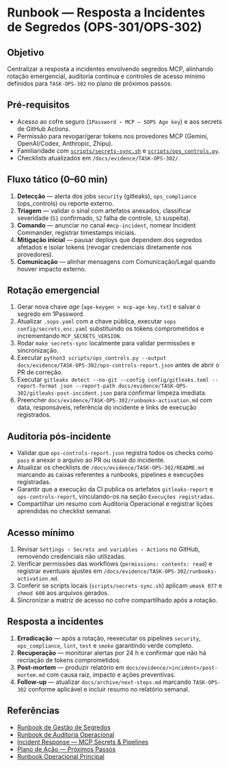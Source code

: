 # Runbook — Resposta a Incidentes de Segredos (OPS-301/OPS-302)

## Objetivo

Centralizar a resposta a incidentes envolvendo segredos MCP, alinhando rotação emergencial, auditoria contínua e controles de acesso mínimo definidos para `TASK-OPS-302` no plano de próximos passos.

## Pré-requisitos

- Acesso ao cofre seguro (`1Password › MCP – SOPS Age key`) e aos secrets de GitHub Actions.
- Permissão para revogar/gerar tokens nos provedores MCP (Gemini, OpenAI/Codex, Anthropic, Zhipu).
- Familiaridade com [`scripts/secrets-sync.sh`](../../../scripts/secrets-sync.sh) e [`scripts/ops_controls.py`](../../../scripts/ops_controls.py).
- Checklists atualizados em `/docs/evidence/TASK-OPS-302/`.

## Fluxo tático (0–60 min)

1. **Detecção** — alerta dos jobs `security` (gitleaks), `ops_compliance` (ops_controls) ou reporte externo.
2. **Triagem** — validar o sinal com artefatos anexados, classificar severidade (`S1` confirmado, `S2` falha de controle, `S3` suspeita).
3. **Comando** — anunciar no canal `#mcp-incident`, nomear Incident Commander, registrar timestamps iniciais.
4. **Mitigação inicial** — pausar deploys que dependem dos segredos afetados e isolar tokens (revogar credenciais diretamente nos provedores).
5. **Comunicação** — alinhar mensagens com Comunicação/Legal quando houver impacto externo.

## Rotação emergencial

1. Gerar nova chave *age* (`age-keygen > mcp-age-key.txt`) e salvar o segredo em 1Password.
2. Atualizar `.sops.yaml` com a chave pública, executar `sops config/secrets.enc.yaml` substituindo os tokens comprometidos e incrementando `MCP_SECRETS_VERSION`.
3. Rodar `make secrets-sync` localmente para validar permissões e sincronização.
4. Executar `python3 scripts/ops_controls.py --output docs/evidence/TASK-OPS-302/ops-controls-report.json` antes de abrir o PR de correção.
5. Executar `gitleaks detect --no-git --config config/gitleaks.toml --report-format json --report-path docs/evidence/TASK-OPS-302/gitleaks-post-incident.json` para confirmar limpeza imediata.
6. Preencher `docs/evidence/TASK-OPS-302/runbooks-activation.md` com data, responsáveis, referência do incidente e links de execução registrados.

## Auditoria pós-incidente

- Validar que `ops-controls-report.json` registra todos os checks como `pass` e anexar o arquivo ao PR ou issue do incidente.
- Atualizar os checklists de `/docs/evidence/TASK-OPS-302/README.md` marcando as caixas referentes a runbooks, pipelines e execuções registradas.
- Garantir que a execução da CI publica os artefatos `gitleaks-report` e `ops-controls-report`, vinculando-os na seção `Execuções registradas`.
- Compartilhar um resumo com Auditoria Operacional e registrar lições aprendidas no checklist semanal.

## Acesso mínimo

1. Revisar `Settings › Secrets and variables › Actions` no GitHub, removendo credenciais não utilizadas.
2. Verificar permissões das workflows (`permissions: contents: read`) e registrar eventuais ajustes em `/docs/evidence/TASK-OPS-302/runbooks-activation.md`.
3. Conferir se scripts locais (`scripts/secrets-sync.sh`) aplicam `umask 077` e `chmod 600` aos arquivos gerados.
4. Sincronizar a matriz de acesso no cofre compartilhado após a rotação.

## Resposta a incidentes

1. **Erradicação** — após a rotação, reexecutar os pipelines `security`, `ops_compliance`, `lint`, `test` e `smoke` garantindo verde completo.
2. **Recuperação** — monitorar alertas por 24 h e confirmar que não há recriação de tokens comprometidos.
3. **Post-mortem** — produzir relatório em `docs/evidence/<incident>/post-mortem.md` com causa raiz, impacto e ações preventivas.
4. **Follow-up** — atualizar `docs/archive/next-steps.md` marcando `TASK-OPS-302` conforme aplicável e incluir resumo no relatório semanal.

## Referências

- [Runbook de Gestão de Segredos](secret-management.md)
- [Runbook de Auditoria Operacional](auditoria-operacional.md)
- [Incident Response — MCP Secrets & Pipelines](../incident-response.md)
- [Plano de Ação — Próximos Passos](../../next-steps-activation.md)
- [Runbook Operacional Principal](../../runbook.md)
